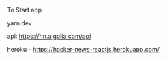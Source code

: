 To Start app 

yarn dev

api: https://hn.algolia.com/api

heroku - https://hacker-news-reactjs.herokuapp.com/